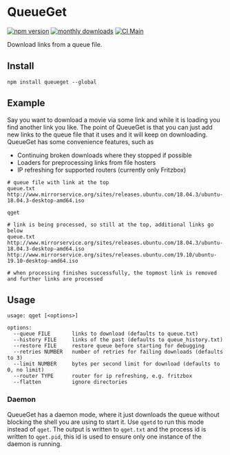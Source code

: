 # QueueGet

[![npm version](https://img.shields.io/npm/v/queueget)](https://www.npmjs.com/package/queueget)
[![monthly downloads](https://img.shields.io/npm/dm/queueget)](https://www.npmjs.com/package/queueget)
[![CI Main](https://github.com/rlindner81/queueget/actions/workflows/ci-main.yml/badge.svg)](https://github.com/rlindner81/queueget/commits/main)

Download links from a queue file.

## Install

```
npm install queueget --global
```

## Example

Say you want to download a movie via some link and while it is loading you find another link you like. The point
of QueueGet is that you can just add new links to the queue file that it uses and it will keep on downloading. QueueGet
has some convenience features, such as

- Continuing broken downloads where they stopped if possible
- Loaders for preprocessing links from file hosters
- IP refreshing for supported routers (currently only Fritzbox)

```
# queue file with link at the top
queue.txt
http://www.mirrorservice.org/sites/releases.ubuntu.com/18.04.3/ubuntu-18.04.3-desktop-amd64.iso

qget

# link is being processed, so still at the top, additional links go below
queue.txt
http://www.mirrorservice.org/sites/releases.ubuntu.com/18.04.3/ubuntu-18.04.3-desktop-amd64.iso
http://www.mirrorservice.org/sites/releases.ubuntu.com/19.10/ubuntu-19.10-desktop-amd64.iso

# when processing finishes successfully, the topmost link is removed and further links are processed
```

## Usage

```
usage: qget [<options>]

options:
  --queue FILE       links to download (defaults to queue.txt)
  --history FILE     links of the past (defaults to queue_history.txt)
  --restore FILE     restore queue before starting for debugging
  --retries NUMBER   number of retries for failing downloads (defaults to 3)
  --limit NUMBER     bytes per second limit for download (defaults to 0, no limit)
  --router TYPE      router for ip refreshing, e.g. fritzbox
  --flatten          ignore directories

```

### Daemon

QueueGet has a daemon mode, where it just downloads the queue without blocking the shell you are using to start it. Use
`qgetd` to run this mode instead of `qget`. The output is written to `qget.txt` and the process id is written to
`qget.pid`, this id is used to ensure only one instance of the daemon is running.
